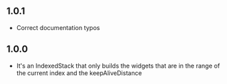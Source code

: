 ## 1.0.1

* Correct documentation typos

## 1.0.0

* It's an IndexedStack that only builds the widgets that are in the range of the
  current index and the keepAliveDistance
